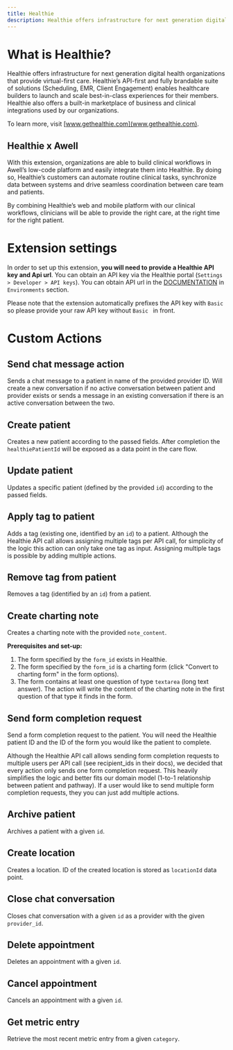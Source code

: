 ```yaml
---
title: Healthie
description: Healthie offers infrastructure for next generation digital health organizations that provide virtual-first care.
---
```


# What is Healthie?

Healthie offers infrastructure for next generation digital health organizations that provide virtual-first care. Healthie’s API-first and fully brandable suite of solutions (Scheduling, EMR, Client Engagement) enables healthcare builders to launch and scale best-in-class experiences for their members. Healthie also offers a built-in marketplace of business and clinical integrations used by our organizations.

To learn more, visit [www.gethealthie.com](www.gethealthie.com).

## Healthie x Awell

With this extension, organizations are able to build clinical workflows in Awell’s low-code platform and easily integrate them into Healthie. By doing so, Healthie’s customers can automate routine clinical tasks, synchronize data between systems and drive seamless coordination between care team and patients.

By combining Healthie’s web and mobile platform with our clinical workflows, clinicians will be able to provide the right care, at the right time for the right patient.

# Extension settings

In order to set up this extension, **you will need to provide a Healthie API key and Api url**. You can obtain an API key via the Healthie portal (`Settings > Developer > API keys`). You can obtain API url in the [DOCUMENTATION](https://docs.gethealthie.com/docs/#environments) in `Environments` section.

Please note that the extension automatically prefixes the API key with `Basic ` so please provide your raw API key without `Basic ` in front.

# Custom Actions

## Send chat message action

Sends a chat message to a patient in name of the provided provider ID. Will create a new conversation if no active conversation between patient and provider exists or sends a message in an existing conversation if there is an active conversation between the two.

## Create patient

Creates a new patient according to the passed fields. After completion the `healthiePatientId` will be exposed as a data point in the care flow.

## Update patient

Updates a specific patient (defined by the provided `id`) according to the passed fields.

## Apply tag to patient

Adds a tag (existing one, identified by an `id`) to a patient. Although the Healthie API call allows assigning multiple tags per API call, for simplicity of the logic this action can only take one tag as input. Assigning multiple tags is possible by adding multiple actions.

## Remove tag from patient

Removes a tag (identified by an `id`) from a patient.

## Create charting note

Creates a charting note with the provided `note_content`.

**Prerequisites and set-up:**

1. The form specified by the `form_id` exists in Healthie.
2. The form specified by the `form_id` is a charting form (click "Convert to charting form" in the form options).
3. The form contains at least one question of type `textarea` (long text answer). The action will write the content of the charting note in the first question of that type it finds in the form.

## Send form completion request

Send a form completion request to the patient. You will need the Healthie patient ID and the ID of the form you would like the patient to complete.

Although the Healthie API call allows sending form completion requests to multiple users per API call (see recipient_ids in their docs), we decided that every action only sends one form completion request. This heavily simplifies the logic and better fits our domain model (1-to-1 relationship between patient and pathway). If a user would like to send multiple form completion requests, they you can just add multiple actions.

## Archive patient

Archives a patient with a given `id`.

## Create location

Creates a location. ID of the created location is stored as `locationId` data point.

## Close chat conversation

Closes chat conversation with a given `id` as a provider with the given `provider_id`.

## Delete appointment

Deletes an appointment with a given `id`.

## Cancel appointment

Cancels an appointment with a given `id`.

## Get metric entry

Retrieve the most recent metric entry from a given `category`.
